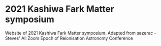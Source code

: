 # 2021 Kashiwa Fark Matter symposium
Website of 2021 Kashiwa Fark Matter symposium. Adapted from sazerac  - Steves' All Zoom Epoch of Reionisation Astronomy Conference
